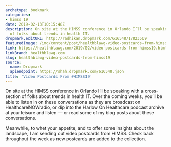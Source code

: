 ```yaml
---
archetype: bookmark
categories:
- himss 19
date: 2019-02-13T10:15:48Z
description: On site at the HIMSS conference in Orlando I’ll be speaking with a cross-section
  of folks about trends in health IT.
dropmark.editURL: http://radhikan.dropmark.com/616548/17823569
featuredImage: /img/content/post/healthblawg-video-postcards-from-himss19.jpg
link: https://healthblawg.com/2019/02/video-postcards-from-himss19.html
linkBrand: healthblawg.com
slug: healthblawg-video-postcards-from-himss19
source:
  name: Dropmark
  apiendpoint: https://shah.dropmark.com/616548.json
title: 'Video Postcards From #HIMSS19'
---
```

On site at the HIMSS conference in Orlando I’ll be speaking with a cross-section of folks about trends in health IT. Over the coming weeks, you’ll be able to listen in on these conversations as they are broadcast on HealthcareNOWradio, or dip into the Harlow On Healthcare podcast archive at your leisure and listen — or read some of my blog posts about these conversations.

Meanwhile, to whet your appetite, and to offer some insights about the landscape, I am sending out video postcards from HIMSS. Check back throughout the week as new postcards are added to the collection.

